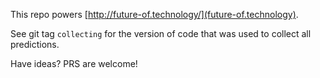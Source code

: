 This repo powers [http://future-of.technology/](future-of.technology).

See git tag `collecting` for the version of code that was used to collect all predictions.

Have ideas? PRS are welcome!